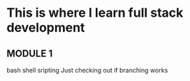 # This is where I learn full stack development
## MODULE 1
bash shell sripting
Just checking out if branching works
